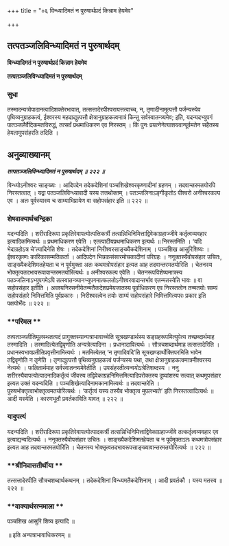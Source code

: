 +++
title = "०६ विन्ध्यादिमतं न पुरुषार्थप्रदं किन्नाम हेयमेव"

+++


## तत्पतञ्जलिविन्ध्यादिमतं न पुरुषार्थदम्

**विन्ध्यादिमतं न पुरुषार्थप्रदं किन्नाम हेयमेव**

**तत्पतञ्जलिविन्ध्यादिमतं न पुरुषार्थदम्**

### **सुधा**

तस्मादन्यत्रोपादानत्वादिशक्तेरभावात्, तत्सत्तादेरपीश्वरायत्तत्वाच्च, न, तृणादीनामुत्पत्तौ पर्जन्यस्येव पृथिव्यनुग्राहकत्वं, ईश्वरस्य महदाद्युत्पत्तौ क्षेत्रानुग्राहकत्वमात्रं किन्तु सर्वस्वातन्त्र्यमेव; इति, यदन्यदभ्युपगं पातञ्जलैर्वैदिकमतविरुद्धं, तत्सर्वं प्रथमाधिकरण एव निरस्तम् । किं पुनः प्रयत्नेनेत्याशयवान्पूर्वमतेन सहैतस्य हेयतामुपसंहरति तदिति ।

## **अनुव्याख्यानम्**

***तत्पतञ्जलिविन्ध्यादिमतं न पुरुषार्थदम् ॥ २२२ ॥***

विन्ध्योऽनीश्वरः साङ्ख्यः । आदिपदेन तदेकदेशिनां पञ्चशिखेश्वरकृष्णादीनां ग्रहणम् । तदवान्तरमतयोरपि निरस्तत्वात् । यद्वा पतञ्जलिविन्ध्यावादी यस्य तत्तथोक्तम् । पतञ्जलिनाऽङ्गीकृतोऽ पीश्वरो अनीश्वरकल्प एव । अतः पूर्वस्यास्य च साम्याभिप्रायेण वा सहोपसंहार इति ॥ २२२ ॥

### **शेषवाक्यार्थचन्द्रिका**

यदन्यदिति । शरीरादिरूपा प्रकृतिरेवापत्योत्पत्तिकर्त्री तत्सन्निधिनिमित्ताद्विवेकाग्रहाज्जीवे कर्तृत्वव्यवहार इत्यादिकमित्यर्थः ॥ प्रथमाधिकरण एवेति । एतत्पादीयप्रथमाधिकरण इत्यर्थः ॥ निरस्तमिति । ‘यदि भेदाग्रहोऽत्र चे’त्यादिनेति शेषः । तदेकदेशिनां निरीश्वरसाङ्ख्यैकदेशिनाम् । पञ्चशिख आसुरिशिष्यः । ईश्वरकृष्णः कारिकासम्मतिकर्ता । आदिपदेन भिन्नकसंसारमोचकादीनां परिग्रहः । ननूक्तस्यैवोपसंहार उचितः, साङ्ख्यैकदेशिमतहेयता च न पूर्वमुक्ता अतः कथमत्रोपसंहार इत्यत आह तदवान्तरमतयोरिति । चेतनस्य भोक्तृत्वतदभावरूपावान्तरमतयोरित्यर्थः ॥ अनीश्वरकल्प एवेति । चेतनरूपविशेष्यमात्रस्य पतञ्जलिनाऽभ्युपगमेऽपि तत्स्वातन्त्र्यानभ्युपगमात्फलतोऽनीश्वरवादान्तर्भाव एतन्मतस्येति भावः ॥ वा सहोपसंहार इतीति । अवश्यनिरसनीयेतन्मतैकदेशप्रमेयजातस्य पूर्वाधिकरण एव निरस्तत्वेन तन्मतयोः साम्यं सहोपसंहारे निमित्तमिति पूर्वप्रकारः । निरीश्वरत्वेन तयोः साम्यं सहोपसंहारे निमित्तमित्यपरः प्रकार इति पक्षयोर्भेदः ॥ २२२ ॥

### **परिमल **

तत्पतञ्जलीतिमूलस्थतत्पदं प्रागुक्तस्यान्यत्राभावाच्चेति सूत्रखण्डार्थस्य सङ्ग्रहरूपमित्युपेत्य तच्छब्दार्थमाह तस्मादिति । तस्मादित्येतद्विवृणोति अन्यत्रेत्यादिना । प्रधानादावित्यर्थः । सौत्रचशब्दार्थमाह तत्सत्तादेरिति । प्रधानस्वभावप्रतीतिप्रवृत्तीनामित्यर्थः । मतमित्येतत् ‘न तृणादिवदि’ति सूत्रखण्डार्थोक्तिपरमिति भावेन तद्विवृणोति न तृणेति । तृणाद्युत्पत्तौ पृथिव्यनुग्राहकत्वं पर्जन्यस्य यथा, तथा क्षेत्रानुग्राहकत्वमात्रमीश्वरस्य नेत्यर्थः । फलितार्थमाह सर्वस्वातन्त्र्यमेवेतीति । उपसंहरतीत्यन्वयोऽत्रेतिशब्दस्य । ननु शरीरस्यैवापत्योत्पादनादिकर्तृत्वं जीवस्य तद्विवेकाग्रहनिमित्तमित्यादिपरोक्तस्य दूष्यांशस्य सत्वात् कथमुपसंहार इत्यत उक्तं यदन्यदिति । पञ्चशिखेत्यादिनामकानामित्यर्थः ॥ तदवान्तरेति । पुरुषभोक्तृत्वाभोक्तृत्वमतयोरित्यर्थः । ‘कर्तृत्वं यस्य तस्यैव भोक्तृत्व मुपलभ्यते’ इति निरस्तत्वादित्यर्थः ॥ आदी यस्येति । कारणभूतौ प्रवर्तकाविति यावत् ॥ २२२ ॥

### **यादुपत्यं**

यदन्यदिति । शरीरादिरूपा प्रकृतिरेवापत्योत्पादकर्त्री तत्सन्निधिनिमित्ताद्विवेकाग्रहाज्जीवे तत्कर्तृत्वव्यवहार एव इत्याद्यन्यदित्यर्थः । ननूक्तस्यैवोपसंहार उचितः । साङ्ख्यैकदेशिमतहेयता च न पूर्वमुक्ताऽतः कथमत्रोपसंहार इत्यत आह तदवान्तरमतयोरिति । चेतनस्य भोक्तृत्वतदभावरूपसाङ्ख्यावान्तरमतयोरित्यर्थः ॥ २२२ ॥

### **श्रीनिवासतीर्थीया **

तत्सत्तादेरपीति सौत्रचशब्दार्थकथनम् । तदेकदेशिनां विन्ध्यमतैकदेशिनाम् । आदी प्रवर्तकौ । यस्य मतस्य ॥ २२२ ॥

### **वाक्यार्थरत्नमाला **

पञ्चशिख आसुरि शिष्य इत्यादि ॥

॥ इति अन्यत्राभावाधिकरणम् ॥





